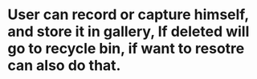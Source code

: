 # User can record or capture himself, and store it in gallery, If deleted will go to recycle bin, if want to resotre can also do that.